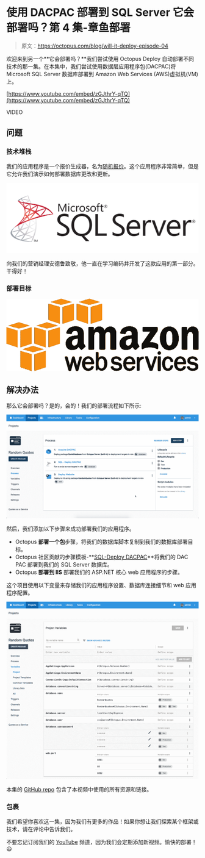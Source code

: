 # 使用 DACPAC 部署到 SQL Server 它会部署吗？第 4 集-章鱼部署

> 原文：<https://octopus.com/blog/will-it-deploy-episode-04>

欢迎来到另一个**它会部署吗？**我们尝试使用 Octopus Deploy 自动部署不同技术的那一集。在本集中，我们尝试使用数据层应用程序包(DACPAC)将 Microsoft SQL Server 数据库部署到 Amazon Web Services (AWS)虚拟机(VM)上。

[https://www.youtube.com/embed/zGJthrY-qTQ](https://www.youtube.com/embed/zGJthrY-qTQ)

VIDEO

## 问题

### 技术堆栈

我们的应用程序是一个报价生成器，名为[随机报价](https://github.com/OctopusSamples/WillItDeploy-Episode004)。这个应用程序非常简单，但是它允许我们演示如何部署数据库更改和更新。

[![SQL Server logo](img/27722443ec4ef56c5af1d7fd5c8653a6.png)](#)

向我们的营销经理安德鲁致敬，他一直在学习编码并开发了这款应用的第一部分。干得好！

### 部署目标

[![Amazon Web Services logo](img/b671cfc495476c5b16b5c2d45c95d9b1.png)](#)

## 解决办法

那么它会部署吗？是的，会的！我们的部署流程如下所示:

[![Octopus deployment process](img/ce3d8a35a6d964366c1b208590c7d04f.png)](#)

然后，我们添加以下步骤来成功部署我们的应用程序。

*   Octopus **部署一个包**步骤，将我们的数据库脚本复制到我们的数据库部署目标。
*   Octopus 社区贡献的步骤模板-**[SQL-Deploy DACPAC](https://library.octopusdeploy.com/step-templates/58399364-4367-41d5-ad35-c2c6a8258536/actiontemplate-sql-deploy-dacpac)**将我们的 DAC PAC 部署到我们的 SQL Server 数据库。
*   Octopus **部署到 IIS** 部署我们的 ASP.NET 核心 web 应用程序的步骤。

这个项目使用以下变量来存储我们的应用程序设置、数据库连接细节和 web 应用程序配置。

[![Project variables](img/61eb206774e53321e4ae337fbd2fd30f.png)](#)

本集的 [GitHub repo](https://github.com/OctopusSamples/WillItDeploy-Episode004) 包含了本视频中使用的所有资源和链接。

### 包裹

我们希望你喜欢这一集，因为我们有更多的作品！如果你想让我们探索某个框架或技术，请在评论中告诉我们。

不要忘记订阅我们的 [YouTube](https://youtube.com/octopusdeploy) 频道，因为我们会定期添加新视频。愉快的部署！😃